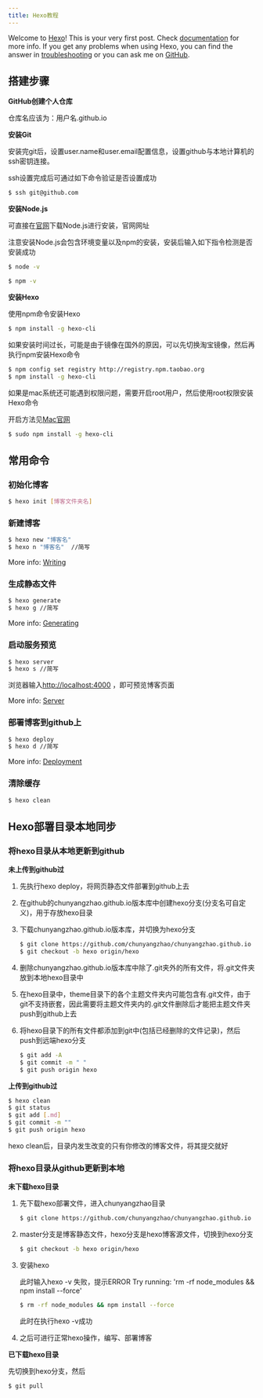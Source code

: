 ```yaml
---
title: Hexo教程
---
```

Welcome to [Hexo](https://hexo.io/)! This is your very first post. Check [documentation](https://hexo.io/docs/) for more info. If you get any problems when using Hexo, you can find the answer in [troubleshooting](https://hexo.io/docs/troubleshooting.html) or you can ask me on [GitHub](https://github.com/hexojs/hexo/issues).

## 搭建步骤

**GitHub创建个人仓库**

仓库名应该为：用户名.github.io

**安装Git**

安装完git后，设置user.name和user.email配置信息，设置github与本地计算机的ssh密钥连接。

ssh设置完成后可通过如下命令验证是否设置成功

```bash
$ ssh git@github.com
```

**安装Node.js**

可直接在[官网](https://nodejs.org/en/)下载Node.js进行安装，官网网址

注意安装Node.js会包含环境变量以及npm的安装，安装后输入如下指令检测是否安装成功

```bash
$ node -v
```

```bash
$ npm -v
```

**安装Hexo**

使用npm命令安装Hexo

```bash
$ npm install -g hexo-cli
```

如果安装时间过长，可能是由于镜像在国外的原因，可以先切换淘宝镜像，然后再执行npm安装Hexo命令

```bash
$ npm config set registry http://registry.npm.taobao.org
$ npm install -g hexo-cli
```

如果是mac系统还可能遇到权限问题，需要开启root用户，然后使用root权限安装Hexo命令

开启方法见[Mac官网](https://support.apple.com/zh-cn/HT204012)  

```bash
$ sudo npm install -g hexo-cli
```

## 常用命令

### 初始化博客

```bash
$ hexo init [博客文件夹名]
```

### 新建博客

```bash
$ hexo new "博客名"
$ hexo n "博客名"  //简写
```

   More info: [Writing](https://hexo.io/docs/writing.html)

### 生成静态文件

```bash
$ hexo generate
$ hexo g //简写
```

More info: [Generating](https://hexo.io/docs/generating.html)

### 启动服务预览

```bash
$ hexo server
$ hexo s //简写
```

浏览器输入[http://localhost:4000](http://localhost:4000/)  ，即可预览博客页面

More info: [Server](https://hexo.io/docs/server.html)

### 部署博客到github上

```bash
$ hexo deploy
$ hexo d //简写
```

More info: [Deployment](https://hexo.io/docs/one-command-deployment.html)

### 清除缓存

```bash
$ hexo clean
```

## Hexo部署目录本地同步

### 将hexo目录从本地更新到github

**未上传到github过**

1. 先执行hexo deploy，将网页静态文件部署到github上去

2. 在github的chunyangzhao.github.io版本库中创建hexo分支(分支名可自定义)，用于存放hexo目录

3. 下载chunyangzhao.github.io版本库，并切换为hexo分支

   ```bash
   $ git clone https://github.com/chunyangzhao/chunyangzhao.github.io
   $ git checkout -b hexo origin/hexo
   ```

4. 删除chunyangzhao.github.io版本库中除了.git夹外的所有文件，将.git文件夹放到本地hexo目录中

5. 在hexo目录中，theme目录下的各个主题文件夹内可能包含有.git文件，由于git不支持嵌套，因此需要将主题文件夹内的.git文件删除后才能把主题文件夹push到github上去

6. 将hexo目录下的所有文件都添加到git中(包括已经删除的文件记录)，然后push到远端hexo分支

   ```bash
   $ git add -A
   $ git commit -m " "
   $ git push origin hexo
   ```

**上传到github过**

```bash
$ hexo clean
$ git status
$ git add [.md]
$ git commit -m ""
$ git push origin hexo
```

hexo clean后，目录内发生改变的只有你修改的博客文件，将其提交就好

### 将hexo目录从github更新到本地

**未下载hexo目录**

1. 先下载hexo部署文件，进入chunyangzhao目录

   ```bash
   $ git clone https://github.com/chunyangzhao/chunyangzhao.github.io
   ```

2. master分支是博客静态文件，hexo分支是hexo博客源文件，切换到hexo分支

   ```bash
   $ git checkout -b hexo origin/hexo
   ```

3. 安装hexo

   此时输入hexo -v 失败，提示ERROR Try running: 'rm -rf node_modules && npm install --force'

   ```bash
   $ rm -rf node_modules && npm install --force
   ```

   此时在执行hexo -v成功

4. 之后可进行正常hexo操作，编写、部署博客

**已下载hexo目录**

先切换到hexo分支，然后

```bash
$ git pull
```